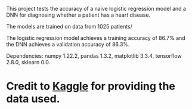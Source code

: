 This project tests the accuracy of a naive logistic regression model and a DNN for diagnosing whether a patient has a heart disease.

The models are trained on data from 1025 patients/

The logistic regression model achieves a training accuracy of 86.7% and the DNN achieves a validation accuracy of 86.3%.

Dependencies: numpy 1.22.2, pandas 1.3.2, matplotlib 3.3.4, tensorflow 2.8.0, sklearn 0.0.

# Credit to [Kaggle](https://www.kaggle.com/datasets/johnsmith88/heart-disease-dataset?resource=download) for providing the data used.
